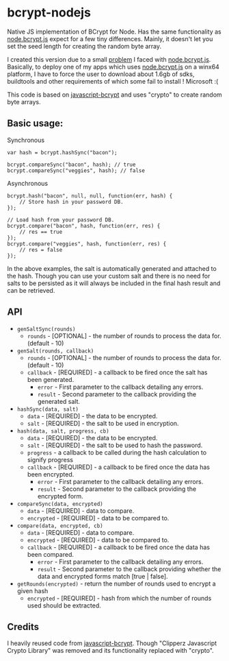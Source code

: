 bcrypt-nodejs
===========================================

Native JS implementation of BCrypt for Node.
Has the same functionality as [node.bcrypt.js] expect for a few tiny differences.
Mainly, it doesn't let you set the seed length for creating the random byte array.

I created this version due to a small [problem](https://github.com/ncb000gt/node.bcrypt.js/issues/102) I faced with [node.bcrypt.js].
Basically, to deploy one of my apps which uses [node.bcrypt.js] on a winx64 platform, I have to force the user to download about 1.6gb of sdks, buildtools and other requirements of which some fail to install ! Microsoft :(

This code is based on [javascript-bcrypt] and uses "crypto" to create random byte arrays.

Basic usage:
-----------
Synchronous
```
var hash = bcrypt.hashSync("bacon");

bcrypt.compareSync("bacon", hash); // true
bcrypt.compareSync("veggies", hash); // false
```

Asynchronous
```
bcrypt.hash("bacon", null, null, function(err, hash) {
	// Store hash in your password DB.
});

// Load hash from your password DB.
bcrypt.compare("bacon", hash, function(err, res) {
    // res == true
});
bcrypt.compare("veggies", hash, function(err, res) {
    // res = false
});
```

In the above examples, the salt is automatically generated and attached to the hash.
Though you can use your custom salt and there is no need for salts to be persisted as it will always be included in the final hash result and can be retrieved.

API
-------------------------
* `genSaltSync(rounds)`
	* `rounds` - [OPTIONAL] - the number of rounds to process the data for. (default - 10)
* `genSalt(rounds, callback)`
	* `rounds` - [OPTIONAL] - the number of rounds to process the data for. (default - 10)
	* `callback` - [REQUIRED] - a callback to be fired once the salt has been generated.
		* `error` - First parameter to the callback detailing any errors.
		* `result` - Second parameter to the callback providing the generated salt.
* `hashSync(data, salt)`
	* `data` - [REQUIRED] - the data to be encrypted.
	* `salt` - [REQUIRED] - the salt to be used in encryption.
* `hash(data, salt, progress, cb)`
	* `data` - [REQUIRED] - the data to be encrypted.
	* `salt` - [REQUIRED] - the salt to be used to hash the password.
	* `progress` - a callback to be called during the hash calculation to signify progress
	* `callback` - [REQUIRED] - a callback to be fired once the data has been encrypted.
		* `error` - First parameter to the callback detailing any errors.
		* `result` - Second parameter to the callback providing the encrypted form.
* `compareSync(data, encrypted)`
	* `data` - [REQUIRED] - data to compare.
	* `encrypted` - [REQUIRED] - data to be compared to.
* `compare(data, encrypted, cb)`
	* `data` - [REQUIRED] - data to compare.
	* `encrypted` - [REQUIRED] - data to be compared to.
	* `callback` - [REQUIRED] - a callback to be fired once the data has been compared.
		* `error` - First parameter to the callback detailing any errors.
		* `result` - Second parameter to the callback providing whether the data and encrypted forms match [true | false].
* `getRounds(encrypted)` - return the number of rounds used to encrypt a given hash
	* `encrypted` - [REQUIRED] - hash from which the number of rounds used should be extracted.

Credits
-------------------------
I heavily reused code from [javascript-bcrypt]. Though "Clipperz Javascript Crypto Library" was removed and its functionality replaced with "crypto".

[node.bcrypt.js]:https://github.com/ncb000gt/node.bcrypt.js.git
[javascript-bcrypt]:http://code.google.com/p/javascript-bcrypt/